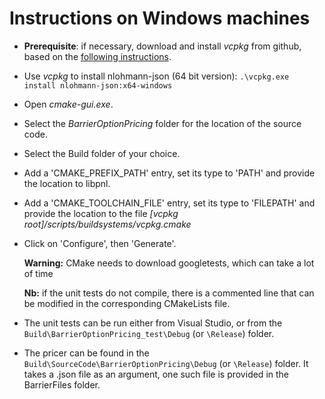 # Instructions on Windows machines

- **Prerequisite**: if necessary, download and install *vcpkg* from github, based on the  [following instructions](https://github.com/microsoft/vcpkg#quick-start-windows).
- Use *vcpkg* to install nlohmann-json (64 bit version): `.\vcpkg.exe install nlohmann-json:x64-windows`

- Open *cmake-gui.exe*.
- Select the *BarrierOptionPricing* folder for the location of the source code.
- Select the Build folder of your choice.
- Add a 'CMAKE_PREFIX_PATH' entry, set its type to 'PATH' and provide the location to libpnl.
- Add a 'CMAKE_TOOLCHAIN_FILE' entry, set its type to 'FILEPATH' and provide the location to the file *[vcpkg root]/scripts/buildsystems/vcpkg.cmake*
- Click on 'Configure', then 'Generate'.

  **Warning:** CMake needs to download googletests, which can take a lot of time

  **Nb:** if the unit tests do not compile, there is a commented line that can be modified in the corresponding CMakeLists file.

- The unit tests can be run either from Visual Studio, or from the `Build\BarrierOptionPricing_test\Debug` (or `\Release`) folder.
- The pricer can be found in the `Build\SourceCode\BarrierOptionPricing\Debug` (or `\Release`) folder. It takes a .json file as an argument, one such file is provided in the BarrierFiles folder.